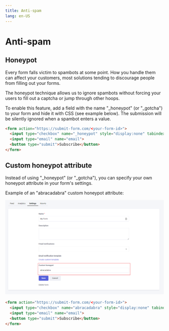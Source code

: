 ```yaml
---
title: Anti-spam
lang: en-US
---
```


# Anti-spam

## Honeypot

Every form falls victim to spambots at some point. How you handle them can affect your customers, most solutions tending to discourage people from filling out your forms.

The honeypot technique allows us to ignore spambots without forcing your users to fill out a captcha or jump through other hoops.

To enable this feature, add a field with the name "_honeypot" (or "_gotcha") to your form and hide it with CSS (see example below). The submission will be silently ignored when a spambot enters a value.

``` html
<form action="https://submit-form.com/<your-form-id>">
  <input type="checkbox" name="_honeypot" style="display:none" tabindex="-1" autocomplete="off">
  <input type="email" name="email">
  <button type="submit">Subscribe</button>
</form>
```

## Custom honeypot attribute

Instead of using "_honeypot" (or "_gotcha"), you can specify your own honeypot attribute in your form's settings.

Example of an "abracadabra" custom honeypot attribute:

![Custom honeypot](./.vuepress/public/custom-honeypot.png)

``` html
<form action="https://submit-form.com/<your-form-id>">
  <input type="checkbox" name="abracadabra" style="display:none" tabindex="-1" autocomplete="off">
  <input type="email" name="email">
  <button type="submit">Subscribe</button>
</form>
```